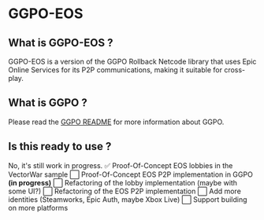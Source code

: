 # GGPO-EOS

## What is GGPO-EOS ?

GGPO-EOS is a version of the GGPO Rollback Netcode library that uses Epic Online Services for its P2P communications, making it suitable for cross-play.

## What is GGPO ?

Please read the [GGPO README](README_GGPO.md) for more information about GGPO.

## Is this ready to use ?

No, it's still work in progress.
✅ Proof-Of-Concept EOS lobbies in the VectorWar sample
⬜ Proof-Of-Concept EOS P2P implementation in GGPO **(in progress)**
⬜ Refactoring of the lobby implementation (maybe with some UI?)
⬜ Refactoring of the EOS P2P implementation
⬜ Add more identities (Steamworks, Epic Auth, maybe Xbox Live)
⬜ Support building on more platforms